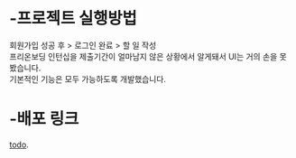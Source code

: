 # -프로젝트 실행방법

회원가입 성공 후 > 로그인 완료 > 할 일 작성
<br>
프리온보딩 인턴십을 제출기간이 얼마남지 않은 상황에서 알게돼서 UI는 거의 손을 못봤습니다.
<br>
기본적인 기능은 모두 가능하도록 개발했습니다.

# -배포 링크

[todo](http://psc1.s3-website.ap-northeast-2.amazonaws.com/).
